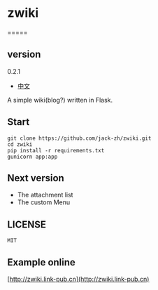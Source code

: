 # zwiki
=====

## version

  0.2.1

+ [中文](https://github.com/jack-zh/zwiki/blob/master/README_zh.md)

A simple wiki(blog?) written in Flask.

## Start

    git clone https://github.com/jack-zh/zwiki.git
    cd zwiki
    pip install -r requirements.txt
    gunicorn app:app

## Next version
  + The attachment list
  + The custom Menu

## LICENSE

    MIT

## Example online

[http://zwiki.link-pub.cn](http://zwiki.link-pub.cn)
